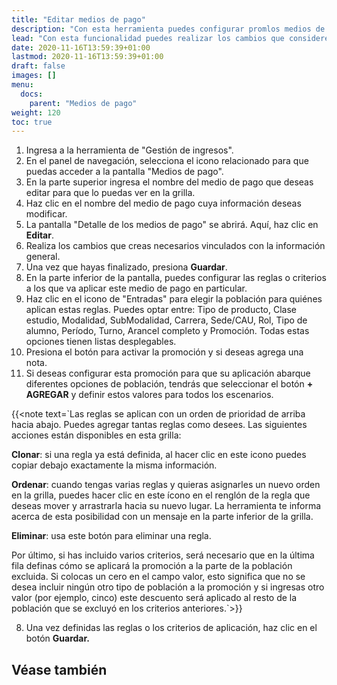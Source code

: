```yaml
---
title: "Editar medios de pago"
description: "Con esta herramienta puedes configurar promlos medios de pago que se utilizarán al momento de realizar el pago de un tickets."
lead: "Con esta funcionalidad puedes realizar los cambios que consideres necesarios al nivel de sus reglas o criterios relacionados."
date: 2020-11-16T13:59:39+01:00
lastmod: 2020-11-16T13:59:39+01:00
draft: false
images: []
menu:
  docs:
    parent: "Medios de pago"
weight: 120
toc: true
---
```


1. Ingresa a la herramienta de "Gestión de ingresos".
1. En el panel de navegación, selecciona el icono relacionado para que puedas acceder a la pantalla "Medios de pago".
1. En la parte superior ingresa el nombre del medio de pago que deseas editar para que lo puedas ver en la grilla.
1. Haz clic en el nombre del medio de pago cuya información deseas modificar.
1. La pantalla "Detalle de los medios de pago" se abrirá. Aquí, haz clic en **Editar**.
1. Realiza los cambios que creas necesarios vinculados con la información general.
1. Una vez que hayas finalizado, presiona **Guardar**.
1. En la parte inferior de la pantalla, puedes configurar las reglas o criterios a los que va aplicar este medio de pago en particular.
1. Haz clic en el icono de "Entradas" para elegir la población para quiénes aplican estas reglas. Puedes optar entre: Tipo de producto, Clase estudio, Modalidad, SubModalidad, Carrera, Sede/CAU, Rol, Tipo de alumno, Período, Turno, Arancel completo y Promoción. Todas estas opciones tienen listas desplegables. 
1. Presiona el botón para activar la promoción y si deseas agrega una nota.
1. Si deseas configurar esta promoción para que su aplicación abarque diferentes opciones de población, tendrás que seleccionar el botón **+ AGREGAR** y definir estos valores para todos los escenarios.

{{<note text=`Las reglas se aplican con un orden de prioridad de arriba hacia abajo. Puedes agregar tantas reglas como desees. Las siguientes acciones están disponibles en esta grilla:
<br>

<b>Clonar</b>: si una regla ya está definida, al hacer clic en este icono puedes copiar debajo exactamente la misma información.
<br>

<b>Ordenar</b>: cuando tengas varias reglas y quieras asignarles un nuevo orden en la grilla, puedes hacer clic en este ícono en el renglón de la regla que deseas mover y arrastrarla hacia su nuevo lugar. La herramienta te informa acerca de esta posibilidad con un mensaje en la parte inferior de la grilla.
<br>

<b>Eliminar</b>: usa este botón para eliminar una regla.
<br>

Por último, si has incluido varios criterios, será necesario que en la última fila definas cómo se aplicará la promoción a la parte de la población excluida. Si colocas un cero en el campo valor, esto significa que no se desea incluir ningún otro tipo de población a la promoción y si ingresas otro valor (por ejemplo, cinco) este descuento será aplicado al resto de la población que se excluyó en los criterios anteriores.`>}}

8. Una vez definidas las reglas o los criterios de aplicación, haz clic en el botón **Guardar.**

## Véase también

<!-- {{< link text="Consultar medios de pagos" to="consultar-mediosdepago" >}} -->
